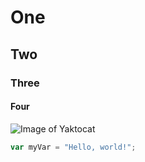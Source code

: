 # One
## Two
### Three
#### Four

![Image of Yaktocat](https://octodex.github.com/images/yaktocat.png)

``` javascript
var myVar = "Hello, world!";
```
